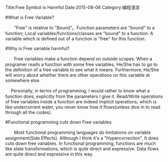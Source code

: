 Title:Free Symbol is Harmful
Date:2015-08-08
Category:编程语言

#What is Free Variable?

　　"Free" is relative to "Bound"。Function parameters are "bound" to a function; Local variables/functions/classes are "bound" to a function. A variable which is defined out of a function is "free" for this function.

 

#Why is Free variable harmful?

　　Free variables make a function depend on outside scopes. When a programer reads a function with some free variables, He/She has to go to the definition of a free variable to see what it means. Furthermore, He/She will worry about whether there are other operations on this variable at somewhere else.

　  Personally, in terms of programming, I would rather to know what a function does, explicitly from the parameters I give it. Read/Write operations of free variables inside a function are indeed implicit operations, which is like undercurrent water, you never know how it flows(unless dive in to read through all the codes).

 

#Functional programming cuts down Free variables

　　Most functional programming languages do limitations on variable assignment(Side Effects). Although I think it's a "Hypercorrection", It does cuts down free variables. In functional programming, functions are much like state transformations, which is quite direct and expressive.  Data flows are quite direct and expressive in this way.